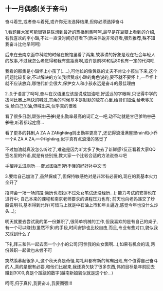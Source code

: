 ## 十一月偶感(关于奋斗) ##

奋斗着生,或者奋斗着死,或许你无法选择结果,但你必须选择奋斗 
 
 1.看题目大家可能很容易联想到最近的热播剧集呵呵,最早是在豆瓣上看到的介绍,有我喜欢的李小璐,不过一直没时间好好看下(后来伟说非常好看,强烈推荐,殊不知我奋斗比他早呵呵)
 
后来在去南京面中科院的时候在旅馆里看了两集,故事讲的好象是现在社会年轻人的故事,不过我怎么老觉得和我有些距离啊,或许是前80和后80也有一定的代沟吧
 
我看的那集是小璐怀上小孩了(.....),可他长的像黄磊的丈夫不肯让小孩生下来,这个问题比较复杂,不过解决的方法我很赞成小璐的角色说的,要不就不要怀上,一旦怀上就不应该放弃,哪怕代价会很大,保护女人和小孩永远是奋斗的最佳理由
 
2.关于语言了呵呵,奋斗在汉语里应该是说成加油吧,好遥远的字眼啊,只记得中学的拔河比赛上痛快的喊过,其余的时候基本是默默的放在心里,给哥们加油,给老爹加油,给自己加油,但喊出来,似乎真的很难
 
看了很多日剧,顽张~~(甘巴爹~~)是出勤率最高的词汇之一吧,动不动就是甘巴爹哟~~甘巴爹咝~~,听着都起疙瘩...
 
看了更多的韩剧,A ZA A ZA~~fighting~~则出勤率更高了,还记得浪漫满屋里rain和小乔一个A ZA A ZA~~,一个fighting~~,似乎真有点浪漫的感觉了
 
不过加油就真没怎么听过了,难道是因为听太多了失去了新鲜感?反正看着大家QQ签名里的外语,就是有些别扭,教大家一个比较合适的方法说奋斗吧
 
手榴弹丢进厕所---奋发图强!!!(听不懂的好好补中文!!!)
 
3.要给自己加油了,虽然保成了,但保持敏感绝对是非常有必要的,现在的我基本火力全开了
 
招聘会一场一场的蹭;简历也海投(不过处女笔试还没经历...);
能力考试的安排也在进行中;
自己本来的课程和南京老师要求的课程压力也有;
前天也向老妈递交了炒股说明书,基本得到允许(可惜马上就是中石油上市和年关逼近,感觉今年也没什么炒头...);
 
明天就要去尝试我的第一份兼职了,很简单机械的工作,但我喜欢的是有自己的桌子,有一个可以赚钱(虽然不多)的手段,时间安排也比较自由,而且,专业有些对口,貌似我又踩到什么了
 
下礼拜三和伟一起去面一个小小的公司(可怜我的处女面啊...),如果有机会的话,两份兼职一起做也未尝不可
 
突然羡慕起很多人,这个秋天真是奇怪,每礼拜都有新的鸳鸯出现,有个值得自己奋斗的人,真的是很有必要,和他们比起来,我还真欠缺了很多东西,伟的目标是年前回去赚到3000,真是个蹊跷的数字(越南新娘貌似就是这个价...)
 
呵呵,归于真传,我要奋斗,我要图强!!!

